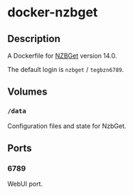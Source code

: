 # docker-nzbget

## Description

A Dockerfile for [NZBGet](http://nzbget.net/) version 14.0.

The default login is `nzbget` / `tegbzn6789`.

## Volumes

### `/data`

Configuration files and state for NzbGet.

## Ports

### 6789

WebUI port.

